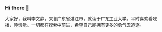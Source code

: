 ### Hi there 👋

<!--
**chrislee86398639/chrislee86398639** is a ✨ _special_ ✨ repository because its `README.md` (this file) appears on your GitHub profile.

Here are some ideas to get you started:

- 🔭 I’m currently working on ...
- 🌱 I’m currently learning ...
- 👯 I’m looking to collaborate on ...
- 🤔 I’m looking for help with ...
- 💬 Ask me about ...
- 📫 How to reach me: ...
- 😄 Pronouns: ...
- ⚡ Fun fact: ...
-->

大家好，我叫李文静，来自广东省湛江市，就读于广东工业大学。平时喜欢看吃播，睡懒觉。一切都在摸索中前进，希望自己能拥有更多的勇气去追逐。
